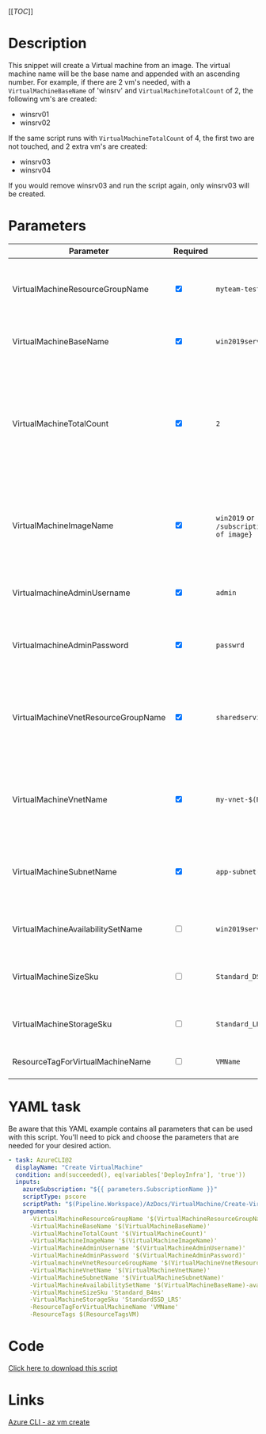 [[_TOC_]]

# Description

This snippet will create a Virtual machine from an image. The virtual machine name will be the base name and appended with an ascending number.
For example, if there are 2 vm's needed, with a `VirtualMachineBaseName` of 'winsrv' and `VirtualMachineTotalCount` of 2, the following vm's are created:

- winsrv01
- winsrv02

If the same script runs with `VirtualMachineTotalCount` of 4, the first two are not touched, and 2 extra vm's are created:

- winsrv03
- winsrv04

If you would remove winsrv03 and run the script again, only winsrv03 will be created.

# Parameters

| Parameter                           | Required                        | Example Value                                                                                                                       | Description                                                                                                                                    |
| ----------------------------------- | ------------------------------- | ----------------------------------------------------------------------------------------------------------------------------------- | ---------------------------------------------------------------------------------------------------------------------------------------------- |
| VirtualMachineResourceGroupName     | <input type="checkbox" checked> | `myteam-testapi-$(Release.EnvironmentName)`                                                                                         | The name of the resource group where the Virtual Machine will reside in.                                                                       |
| VirtualMachineBaseName              | <input type="checkbox" checked> | `win2019serv`                                                                                                                       | Prefix of the vm name, example `winsrv` for `winsrv01`                                                                                         |
| VirtualMachineTotalCount            | <input type="checkbox" checked> | `2`                                                                                                                                 | Number of virtual machines to have. Number of vm's create is depended on how many vm's with the proper name are already in the resource group. |
| VirtualMachineImageName             | <input type="checkbox" checked> | `win2019` or `/subscriptions/{subscriptionId}/resourceGroups/{resourceGoupName}/providers/Microsoft.Compute/images/{name of image}` | The name of the Azure Image in the same resourcegroup or resourceid of the Azure image.                                                        |
| VirtualmachineAdminUsername         | <input type="checkbox" checked> | `admin`                                                                                                                             | The name of Virtual Machine's Administrator account                                                                                            |
| VirtualmachineAdminPassword         | <input type="checkbox" checked> | `passwrd`                                                                                                                           | The password of the Virtual Machine's Administrator account                                                                                    |
| VirtualMachineVnetResourceGroupName | <input type="checkbox" checked> | `sharedservices-rg`                                                                                                                 | The ResourceGroup name of the VNet where the Virtual Machine's network interface will be in.                                                   |
| VirtualMachineVnetName              | <input type="checkbox" checked> | `my-vnet-$(Release.EnvironmentName)`                                                                                                | The name of the VNet where the Virtual Machine's network interface will be in.                                                                 |
| VirtualMachineSubnetName            | <input type="checkbox" checked> | `app-subnet-4`                                                                                                                      | The name of the subnet the Virtual Machine's network interface will be in.                                                                     |
| VirtualMachineAvailabilitySetName   | <input type="checkbox">         | `win2019serv-avail`                                                                                                                 | Name of the availability set to add the vm's to.                                                                                               |
| VirtualMachineSizeSku               | <input type="checkbox">         | `Standard_DS1_v2`                                                                                                                   | Name of the SKU (size and options) for the VM(s) to be created.                                                                                |
| VirtualMachineStorageSku            | <input type="checkbox">         | `Standard_LRS`                                                                                                                      | Name of SKU for the disks for the VM(s) to be created.                                                                                         |
| ResourceTagForVirtualMachineName    | <input type="checkbox">         | `VMName`                                                                                                                            | Optional tag for the VM to be created.                                                                                                         |

# YAML task

Be aware that this YAML example contains all parameters that can be used with this script. You'll need to pick and choose the parameters that are needed for your desired action.

```yaml
- task: AzureCLI@2
  displayName: "Create VirtualMachine"
  condition: and(succeeded(), eq(variables['DeployInfra'], 'true'))
  inputs:
    azureSubscription: "${{ parameters.SubscriptionName }}"
    scriptType: pscore
    scriptPath: "$(Pipeline.Workspace)/AzDocs/VirtualMachine/Create-Virtual-Machine-From-Image.ps1"
    arguments:
      -VirtualMachineResourceGroupName '$(VirtualMachineResourceGroupName)'
      -VirtualMachineBaseName '$(VirtualMachineBaseName)'
      -VirtualMachineTotalCount '$(VirtualMachineCount)'
      -VirtualMachineImageName '$(VirtualMachineImageName)'
      -VirtualMachineAdminUsername '$(VirtualMachineAdminUsername)'
      -VirtualMachineAdminPassword '$(VirtualMachineAdminPassword)'
      -VirtualmachineVnetResourceGroupName '$(VirtualMachineVnetResourceGroupName)'
      -VirtualMachineVnetName '$(VirtualMachineVnetName)'
      -VirtualMachineSubnetName '$(VirtualMachineSubnetName)'
      -VirtualMachineAvailabilitySetName '$(VirtualMachineBaseName)-avail'
      -VirtualMachineSizeSku 'Standard_B4ms'
      -VirtualMachineStorageSku 'StandardSSD_LRS'
      -ResourceTagForVirtualMachineName 'VMName'
      -ResourceTags $(ResourceTagsVM)
```

# Code

[Click here to download this script](../../../../../src/VirtualMachine/Create-Virtual-Machine-From-Image.ps1)

# Links

[Azure CLI - az vm create](https://docs.microsoft.com/en-us/cli/azure/vm?view=azure-cli-latest#az_vm_create)
